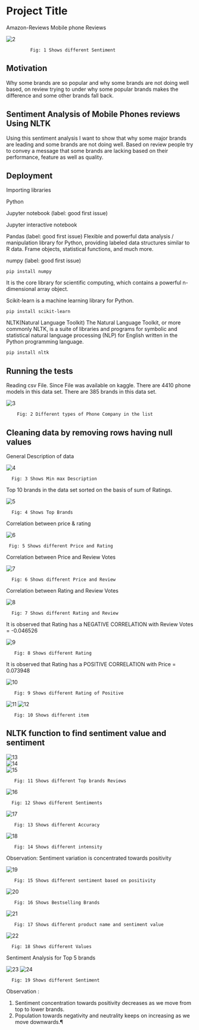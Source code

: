 
# Project Title

Amazon-Reviews Mobile phone Reviews

![2](https://user-images.githubusercontent.com/99526815/157258194-2d6b9f03-4d1e-4587-881e-0f50fc4a5e45.PNG)
             
             Fig: 1 Shows different Sentiment 


## Motivation

Why some brands are so popular and why some brands are not doing well based, on review trying to under why some popular brands makes the difference and some other brands fall back.

## Sentiment Analysis of Mobile Phones reviews Using NLTK

Using this sentiment analysis I want to show that why some major brands are leading and some brands are not doing well. Based on review people try to convey a message that some brands are lacking based on their performance, feature as well as quality.


## Deployment

Importing libraries

Python

Jupyter notebook (label: good first issue)

Jupyter interactive notebook

Pandas (label: good first issue)
Flexible and powerful data analysis / manipulation library for Python, providing labeled data structures similar to R data. Frame objects, statistical functions, and much more.

numpy (label: good first issue)

    pip install numpy

It is the core library for scientific computing, which contains a powerful n-dimensional array object.

Scikit-learn is a machine learning library for Python.

    pip install scikit-learn

NLTK(Natural Language Toolkit)
The Natural Language Toolkit, or more commonly NLTK, is a suite of libraries and programs for symbolic and statistical natural language processing (NLP) for English written in the Python programming language.

    pip install nltk





## Running the tests

Reading csv File.
Since File was available on kaggle.
There are 4410 phone models in this data set.
There are 385 brands in this data set.

![3](https://user-images.githubusercontent.com/99526815/157258409-99e88dd9-81eb-4581-85b1-8a301eb2fa36.PNG)
        
        Fig: 2 Different types of Phone Company in the list 



## Cleaning data by removing rows having null values

General Description of data

![4](https://user-images.githubusercontent.com/99526815/157258441-6be2e537-e696-4793-8ac4-84bc3aa22aac.PNG)
   
      Fig: 3 Shows Min max Description 

Top 10 brands in the data set sorted on the basis of sum of Ratings.

![5](https://user-images.githubusercontent.com/99526815/157258473-d5d25cc9-2a9c-4dd5-9c91-4f7cf101dc51.PNG)
   
      Fig: 4 Shows Top Brands 

Correlation between price & rating

![6](https://user-images.githubusercontent.com/99526815/157258507-d3fe54c7-7fc4-49b6-b7b2-af6148309a57.PNG)
   
     Fig: 5 Shows different Price and Rating

Correlation between Price and Review Votes

![7](https://user-images.githubusercontent.com/99526815/157258543-4907c161-4d3c-4580-b853-0b83a72c2222.PNG)
    
      Fig: 6 Shows different Price and Review 

Correlation between Rating and Review Votes

![8](https://user-images.githubusercontent.com/99526815/157258600-9b275c01-5024-43f9-9ca7-fd1510c2180e.PNG)
   
      Fig: 7 Shows different Rating and Review

It is observed that Rating has a NEGATIVE CORRELATION with Review Votes = -0.046526

![9](https://user-images.githubusercontent.com/99526815/157258658-f2fed09a-8adc-4603-9cbe-cc64df93a7d9.PNG)
   
       Fig: 8 Shows different Rating 

It is observed that Rating has a POSITIVE CORRELATION with Price = 0.073948

![10](https://user-images.githubusercontent.com/99526815/157258691-677dfd37-3113-4776-b2be-20bf9fa9319a.PNG)
   
       Fig: 9 Shows different Rating of Positive

![11](https://user-images.githubusercontent.com/99526815/157258721-0bd4e403-5174-4530-b036-ddd5c6ac1381.PNG)
![12](https://user-images.githubusercontent.com/99526815/157258762-5a11aa9d-883a-46e7-860c-58f6ef0c8db6.PNG)    
   
       Fig: 10 Shows different item  

  
## NLTK function to find sentiment value and sentiment



![13](https://user-images.githubusercontent.com/99526815/157258790-bb57afe2-6594-4145-ba56-5e4aa6e3eea7.PNG)   
![14](https://user-images.githubusercontent.com/99526815/157258838-3e8d1f84-4cc1-49e3-923a-2596d7251241.PNG)   
![15](https://user-images.githubusercontent.com/99526815/157258877-4c80a9a5-402a-464a-b0a1-a7bf425d1337.PNG)  
    
       Fig: 11 Shows different Top brands Reviews 

![16](https://user-images.githubusercontent.com/99526815/157258924-12b177c8-7a4c-4262-9e1f-fc03fac070ff.PNG)
   
      Fig: 12 Shows different Sentiments 

![17](https://user-images.githubusercontent.com/99526815/157258957-eb1a9598-7003-4f79-b723-b8938cc93cba.PNG)
    
       Fig: 13 Shows different Accuracy 

![18](https://user-images.githubusercontent.com/99526815/157258985-215d552e-69c3-4a37-9dda-c42338aafec2.PNG)
   
       Fig: 14 Shows different intensity 


Observation: Sentiment variation is concentrated towards positivity

![19](https://user-images.githubusercontent.com/99526815/157259012-3fa613ad-3f71-4293-8e01-a75692d1f543.PNG)
    
       Fig: 15 Shows different sentiment based on positivity 

![20](https://user-images.githubusercontent.com/99526815/157259555-0c71537a-50ee-4b7a-a3fe-612e01ef8b7b.PNG)
   
       Fig: 16 Shows Bestselling Brands 

![21](https://user-images.githubusercontent.com/99526815/157259591-5493b90c-0c35-48b5-a22a-267c70a7457c.PNG)
   
       Fig: 17 Shows different product name and sentiment value 

![22](https://user-images.githubusercontent.com/99526815/157261945-7c2306d9-5067-43a9-80af-4e0c04326fe3.PNG)

      Fig: 18 Shows different Values 
  
Sentiment Analysis for Top 5 brands

![23](https://user-images.githubusercontent.com/99526815/157259821-0ff8529b-42d1-46a9-99cd-15d42b1653ea.PNG)
![24](https://user-images.githubusercontent.com/99526815/157259777-19238dd3-f299-42b5-b98a-d493b9891a56.PNG)
    
      Fig: 19 Shows different Sentiment  

Observation :

1. Sentiment concentration towards positivity decreases as we move from top to lower brands.
2. Population towards negativity and neutrality keeps on increasing as we move downwards.¶

